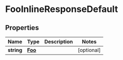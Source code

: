 

# FooInlineResponseDefault


## Properties

| Name | Type | Description | Notes |
|------------ | ------------- | ------------- | -------------|
|**string** | [**Foo**](Foo.md) |  |  [optional] |



